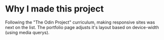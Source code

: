 # Why I made this project

Following the "The Odin Project" curriculum, making responsive sites was next on the list. The portfolio page adjusts it's layout based on device-width (using media querys). 

